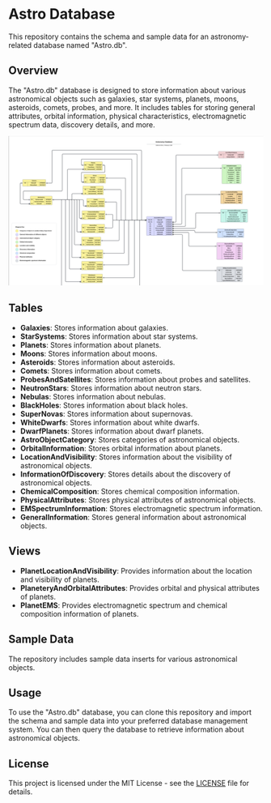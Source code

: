 # Astro Database

This repository contains the schema and sample data for an astronomy-related database named "Astro.db".

## Overview

The "Astro.db" database is designed to store information about various astronomical objects such as galaxies, star systems, planets, moons, asteroids, comets, probes, and more. It includes tables for storing general attributes, orbital information, physical characteristics, electromagnetic spectrum data, discovery details, and more.

![Astro DB Schema](https://github.com/suthidesilva/Astronomy-database-SQL/blob/main/Astro%20DB.png)

## Tables

- **Galaxies**: Stores information about galaxies.
- **StarSystems**: Stores information about star systems.
- **Planets**: Stores information about planets.
- **Moons**: Stores information about moons.
- **Asteroids**: Stores information about asteroids.
- **Comets**: Stores information about comets.
- **ProbesAndSatellites**: Stores information about probes and satellites.
- **NeutronStars**: Stores information about neutron stars.
- **Nebulas**: Stores information about nebulas.
- **BlackHoles**: Stores information about black holes.
- **SuperNovas**: Stores information about supernovas.
- **WhiteDwarfs**: Stores information about white dwarfs.
- **DwarfPlanets**: Stores information about dwarf planets.
- **AstroObjectCategory**: Stores categories of astronomical objects.
- **OrbitalInformation**: Stores orbital information about planets.
- **LocationAndVisibility**: Stores information about the visibility of astronomical objects.
- **InformationOfDiscovery**: Stores details about the discovery of astronomical objects.
- **ChemicalComposition**: Stores chemical composition information.
- **PhysicalAttributes**: Stores physical attributes of astronomical objects.
- **EMSpectrumInformation**: Stores electromagnetic spectrum information.
- **GeneralInformation**: Stores general information about astronomical objects.

## Views

- **PlanetLocationAndVisibility**: Provides information about the location and visibility of planets.
- **PlaneteryAndOrbitalAttributes**: Provides orbital and physical attributes of planets.
- **PlanetEMS**: Provides electromagnetic spectrum and chemical composition information of planets.

## Sample Data

The repository includes sample data inserts for various astronomical objects.

## Usage

To use the "Astro.db" database, you can clone this repository and import the schema and sample data into your preferred database management system. You can then query the database to retrieve information about astronomical objects.

## License

This project is licensed under the MIT License - see the [LICENSE](LICENSE) file for details.
